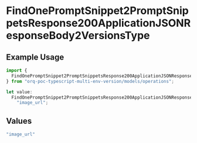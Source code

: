 # FindOnePromptSnippet2PromptSnippetsResponse200ApplicationJSONResponseBody2VersionsType

## Example Usage

```typescript
import {
  FindOnePromptSnippet2PromptSnippetsResponse200ApplicationJSONResponseBody2VersionsType,
} from "orq-poc-typescript-multi-env-version/models/operations";

let value:
  FindOnePromptSnippet2PromptSnippetsResponse200ApplicationJSONResponseBody2VersionsType =
    "image_url";
```

## Values

```typescript
"image_url"
```